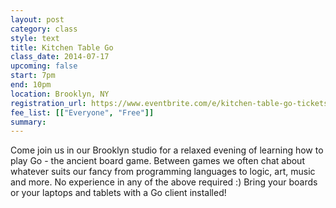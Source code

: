 ```yaml
---
layout: post
category: class
style: text
title: Kitchen Table Go
class_date: 2014-07-17
upcoming: false
start: 7pm
end: 10pm
location: Brooklyn, NY
registration_url: https://www.eventbrite.com/e/kitchen-table-go-tickets-12159516441
fee_list: [["Everyone", "Free"]]
summary:
---
```


Come join us in our Brooklyn studio for a relaxed evening of learning how to play Go - the ancient board game. Between games we often chat about whatever suits our fancy from programming languages to logic, art, music and more. No experience in any of the above required :) Bring your boards or your laptops and tablets with a Go client installed!
